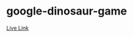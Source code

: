 # google-dinosaur-game
[Live Link](https://shakil2chowdhury.github.io/google-dinosaur-game/index.html)
